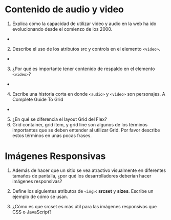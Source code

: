 # Contenido de audio y video

1. Explica cómo la capacidad de utilizar video y audio en la web ha ido evolucionando desde el comienzo de los 2000.

- 

2. Describe el uso de los atributos src y controls en el elemento `<video>`.

- 

3. ¿Por qué es importante tener contenido de respaldo en el elemento `<video>`?

- 

4. Escribe una historia corta en donde `<audio>` y `<video>` son personajes. A Complete Guide To Grid

- 

5. ¿En qué se diferencia el layout Grid del Flex?
6. Grid container, grid item, y grid line son algunos de los términos importantes que se deben entender al utilizar Grid. Por favor describe estos términos en unas pocas frases.

# Imágenes Responsivas

1. Además de hacer que un sitio se vea atractivo visualmente en diferentes tamaños de pantalla, ¿por qué los desarrolladores deberían hacer imágenes responsivas?

2. Define los siguientes atributos de `<img>`: **srcset** y **sizes**. Escribe un ejemplo de cómo se usan.

3. ¿Cómo es que srcset es más útil para las imágenes responsivas que CSS o JavaScript?